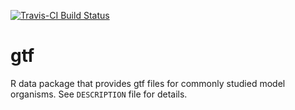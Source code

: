 [![Travis-CI Build Status](https://travis-ci.org/Bohdan-Khomtchouk/gtf.svg?branch=master)](https://travis-ci.org/Bohdan-Khomtchouk/gtf)
# gtf
R data package that provides gtf files for commonly studied model organisms.  See `DESCRIPTION` file for details.  
